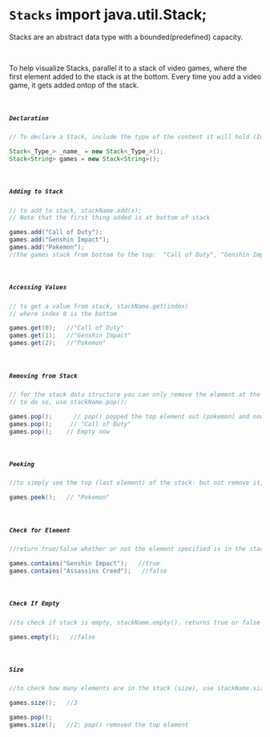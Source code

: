 # ```Stacks``` import java.util.Stack;
Stacks are an abstract data type with a bounded(predefined) capacity.

<br>

To help visualize Stacks, parallel it to a stack of video games, where the first element added to the stack is at the bottom. Every time you add a video game, it gets added ontop of the stack.

<br>

##### ```Declaration```
```Java
// To declare a Stack, include the type of the content it will hold (Integer, String, etc..) and the Stack name followed by new LinkedList<>():

Stack<_Type_> _name_ = new Stack<_Type_>();
Stack<String> games = new Stack<String>();
```
<br>



##### ```Adding to Stack```
```Java
// to add to stack, stackName.add(x);
// Note that the first thing added is at bottom of stack

games.add("Call of Duty");
games.add("Genshin Impact");
games.add("Pokemon");
//the games stack from bottom to the top:  "Call of Duty", "Genshin Impact", "Pokemon"
```
<br>



##### ```Accessing Values```
```Java
// to get a value from stack, stackName.get(index)
// where index 0 is the bottom

games.get(0);   //"Call of Duty"
games.get(1);   //"Genshin Impact"
games.get(2);   //"Pokemon"
```
<br>



##### ```Removing from Stack```
```Java
// for the stack data structure you can only remove the element at the top (last element in stack)
// to do so, use stackName.pop();

games.pop();      // pop() popped the top element out (pokemon) and now leaves us with "Call of Duty","Genshin Impact"
games.pop();     // "Call of Duty"
games.pop();    // Empty now
```
<br>



##### ```Peeking```
```Java
//to simply see the top (last element) of the stack- but not remove it, use stackName.peek();

games.peek();   // "Pokemon"
```
<br>



##### ```Check for Element```
```Java
//return true/false whether or not the element specified is in the stack; using stackName.contains(x);

games.contains("Genshin Impact");   //true
games.contains("Assassins Creed");   //false
```
<br>



##### ```Check If Empty```
```Java
//to check if stack is empty, stackName.empty(). returns true or false

games.empty();   //false
```
<br>



##### ```Size```
```Java
//to check how many elements are in the stack (size), use stackName.size()

games.size();   //3

games.pop();
games.size();   //2; pop() removed the top element
```
<br>
